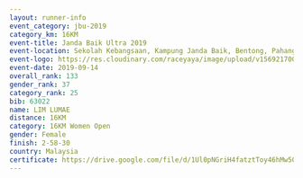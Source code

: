 ```yaml
---
layout: runner-info 
event_category: jbu-2019 
category_km: 16KM 
event-title: Janda Baik Ultra 2019
event-location: Sekolah Kebangsaan, Kampung Janda Baik, Bentong, Pahang, Malaysia 
event-logo: https://res.cloudinary.com/raceyaya/image/upload/v1569217009/logo/janda-baik_vch1pc.jpg 
event-date: 2019-09-14 
overall_rank: 133
gender_rank: 37
category_rank: 25
bib: 63022
name: LIM LUMAE
distance: 16KM
category: 16KM Women Open
gender: Female
finish: 2-58-30
country: Malaysia
certificate: https://drive.google.com/file/d/1Ul0pNGriH4fatztToy46hMw50YI0VVup/view?usp=sharing
---
```

